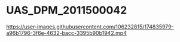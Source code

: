 # UAS_DPM_2011500042




https://user-images.githubusercontent.com/106232815/174835979-a96b1796-3f6e-4632-bacc-3395b90b1942.mp4


